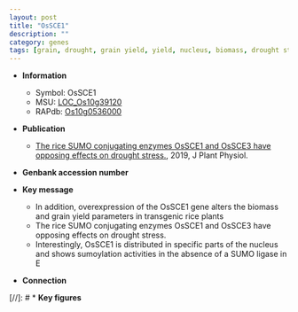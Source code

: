 ```yaml
---
layout: post
title: "OsSCE1"
description: ""
category: genes
tags: [grain, drought, grain yield, yield, nucleus, biomass, drought stress]
---
```


* **Information**  
    + Symbol: OsSCE1  
    + MSU: [LOC_Os10g39120](http://rice.plantbiology.msu.edu/cgi-bin/ORF_infopage.cgi?orf=LOC_Os10g39120)  
    + RAPdb: [Os10g0536000](http://rapdb.dna.affrc.go.jp/viewer/gbrowse_details/irgsp1?name=Os10g0536000)  

* **Publication**  
    + [The rice SUMO conjugating enzymes OsSCE1 and OsSCE3 have opposing effects on drought stress.](http://www.ncbi.nlm.nih.gov/pubmed?term=The+rice+SUMO+conjugating+enzymes+OsSCE1+and+OsSCE3+have+opposing+effects+on+drought+stress.%5BTitle%5D), 2019, J Plant Physiol.

* **Genbank accession number**  

* **Key message**  
    + In addition, overexpression of the OsSCE1 gene alters the biomass and grain yield parameters in transgenic rice plants
    + The rice SUMO conjugating enzymes OsSCE1 and OsSCE3 have opposing effects on drought stress.
    + Interestingly, OsSCE1 is distributed in specific parts of the nucleus and shows sumoylation activities in the absence of a SUMO ligase in E

* **Connection**  

[//]: # * **Key figures**  



